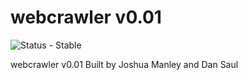 # webcrawler v0.01

![Status - Stable](https://img.shields.io/pypi/status/Django.svg)

webcrawler v0.01 Built by Joshua Manley and Dan Saul
